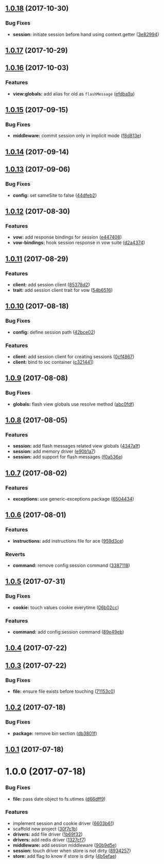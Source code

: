 <a name="1.0.18"></a>
## [1.0.18](https://github.com/adonisjs/adonis-session/compare/v1.0.17...v1.0.18) (2017-10-30)


### Bug Fixes

* **session:** initiate session before hand using context.getter ([3e82994](https://github.com/adonisjs/adonis-session/commit/3e82994))



<a name="1.0.17"></a>
## [1.0.17](https://github.com/adonisjs/adonis-session/compare/v1.0.16...v1.0.17) (2017-10-29)



<a name="1.0.16"></a>
## [1.0.16](https://github.com/adonisjs/adonis-session/compare/v1.0.15...v1.0.16) (2017-10-03)


### Features

* **view:globals:** add alias for old as `flashMessage` ([efdba9a](https://github.com/adonisjs/adonis-session/commit/efdba9a))



<a name="1.0.15"></a>
## [1.0.15](https://github.com/adonisjs/adonis-session/compare/v1.0.14...v1.0.15) (2017-09-15)


### Bug Fixes

* **middleware:** commit session only in implicit mode ([f8d813e](https://github.com/adonisjs/adonis-session/commit/f8d813e))



<a name="1.0.14"></a>
## [1.0.14](https://github.com/adonisjs/adonis-session/compare/v1.0.13...v1.0.14) (2017-09-14)



<a name="1.0.13"></a>
## [1.0.13](https://github.com/adonisjs/adonis-session/compare/v1.0.12...v1.0.13) (2017-09-06)


### Bug Fixes

* **config:** set sameSite to false ([44dfeb2](https://github.com/adonisjs/adonis-session/commit/44dfeb2))



<a name="1.0.12"></a>
## [1.0.12](https://github.com/adonisjs/adonis-session/compare/v1.0.11...v1.0.12) (2017-08-30)


### Features

* **vow:** add response bindings for session ([e447408](https://github.com/adonisjs/adonis-session/commit/e447408))
* **vow-bindings:** hook session response in vow suite ([d2a4374](https://github.com/adonisjs/adonis-session/commit/d2a4374))



<a name="1.0.11"></a>
## [1.0.11](https://github.com/adonisjs/adonis-session/compare/v1.0.10...v1.0.11) (2017-08-29)


### Features

* **client:** add session client ([85378d2](https://github.com/adonisjs/adonis-session/commit/85378d2))
* **trait:** add session client trait for vow ([54b6516](https://github.com/adonisjs/adonis-session/commit/54b6516))



<a name="1.0.10"></a>
## [1.0.10](https://github.com/adonisjs/adonis-session/compare/v1.0.9...v1.0.10) (2017-08-18)


### Bug Fixes

* **config:** define session path ([42bce02](https://github.com/adonisjs/adonis-session/commit/42bce02))


### Features

* **client:** add session client for creating sessions ([0cf4867](https://github.com/adonisjs/adonis-session/commit/0cf4867))
* **client:** bind to ioc container ([c321441](https://github.com/adonisjs/adonis-session/commit/c321441))



<a name="1.0.9"></a>
## [1.0.9](https://github.com/adonisjs/adonis-session/compare/v1.0.8...v1.0.9) (2017-08-08)


### Bug Fixes

* **globals:** flash view globals use resolve method ([abc0fdf](https://github.com/adonisjs/adonis-session/commit/abc0fdf))



<a name="1.0.8"></a>
## [1.0.8](https://github.com/adonisjs/adonis-session/compare/v1.0.7...v1.0.8) (2017-08-05)


### Features

* **session:** add flash messages related view globals ([4347a1f](https://github.com/adonisjs/adonis-session/commit/4347a1f))
* **session:** add memory driver ([e90b1a7](https://github.com/adonisjs/adonis-session/commit/e90b1a7))
* **session:** add support for flash messages ([f0a536e](https://github.com/adonisjs/adonis-session/commit/f0a536e))



<a name="1.0.7"></a>
## [1.0.7](https://github.com/adonisjs/adonis-session/compare/v1.0.6...v1.0.7) (2017-08-02)


### Features

* **exceptions:** use generic-exceptions package ([6504434](https://github.com/adonisjs/adonis-session/commit/6504434))



<a name="1.0.6"></a>
## [1.0.6](https://github.com/adonisjs/adonis-session/compare/v1.0.5...v1.0.6) (2017-08-01)


### Features

* **instructions:** add instructions file for ace ([959d3ce](https://github.com/adonisjs/adonis-session/commit/959d3ce))


### Reverts

* **command:** remove config:session command ([3387118](https://github.com/adonisjs/adonis-session/commit/3387118))



<a name="1.0.5"></a>
## [1.0.5](https://github.com/adonisjs/adonis-session/compare/v1.0.4...v1.0.5) (2017-07-31)


### Bug Fixes

* **cookie:** touch values cookie everytime ([06b02cc](https://github.com/adonisjs/adonis-session/commit/06b02cc))


### Features

* **command:** add config:session command ([89e49eb](https://github.com/adonisjs/adonis-session/commit/89e49eb))



<a name="1.0.4"></a>
## [1.0.4](https://github.com/adonisjs/adonis-session/compare/v1.0.3...v1.0.4) (2017-07-22)



<a name="1.0.3"></a>
## [1.0.3](https://github.com/adonisjs/adonis-session/compare/v1.0.2...v1.0.3) (2017-07-22)


### Bug Fixes

* **file:** ensure file exists before touching ([71153c0](https://github.com/adonisjs/adonis-session/commit/71153c0))



<a name="1.0.2"></a>
## [1.0.2](https://github.com/adonisjs/adonis-session/compare/v1.0.1...v1.0.2) (2017-07-18)


### Bug Fixes

* **package:** remove bin section ([db3801f](https://github.com/adonisjs/adonis-session/commit/db3801f))



<a name="1.0.1"></a>
## [1.0.1](https://github.com/adonisjs/adonis-session/compare/v1.0.0...v1.0.1) (2017-07-18)



<a name="1.0.0"></a>
# 1.0.0 (2017-07-18)


### Bug Fixes

* **file:** pass date object to fs.utimes ([d66dff9](https://github.com/adonisjs/adonis-session/commit/d66dff9))


### Features

* implement session and cookie driver ([6603b61](https://github.com/adonisjs/adonis-session/commit/6603b61))
* scaffold new project ([30f7c1b](https://github.com/adonisjs/adonis-session/commit/30f7c1b))
* **drivers:** add file driver ([1b69f32](https://github.com/adonisjs/adonis-session/commit/1b69f32))
* **drivers:** add redis driver ([1327cf7](https://github.com/adonisjs/adonis-session/commit/1327cf7))
* **middleware:** add session middleware ([90b9d5e](https://github.com/adonisjs/adonis-session/commit/90b9d5e))
* **session:** touch driver when store is not dirty ([8934257](https://github.com/adonisjs/adonis-session/commit/8934257))
* **store:** add flag to know if store is dirty ([4b5efae](https://github.com/adonisjs/adonis-session/commit/4b5efae))




